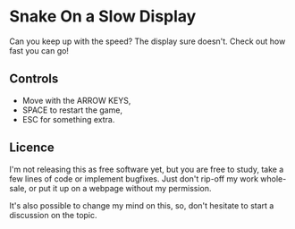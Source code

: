 Snake On a Slow Display
=======================

Can you keep up with the speed? The display sure doesn't.
Check out how fast you can go!

Controls
--------

* Move with the ARROW KEYS,
* SPACE to restart the game,
* ESC for something extra.

Licence
-------

I'm not releasing this as free software yet, but you are free to
study, take a few lines of code or implement bugfixes.
Just don't rip-off my work whole-sale, or put it up on a webpage
without my permission.

It's also possible to change my mind on this, so,
don't hesitate to start a discussion on the topic.
